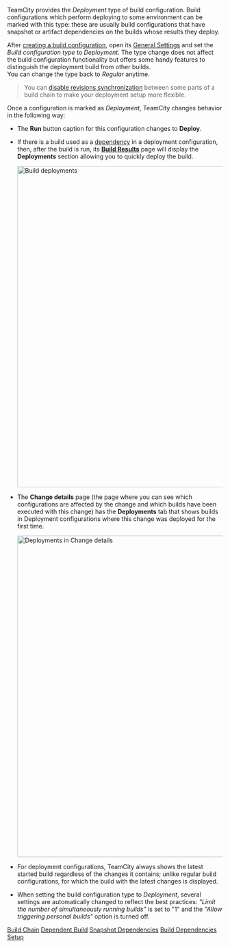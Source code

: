[//]: # (title: Deployment Build Configuration)
[//]: # (auxiliary-id: Deployment Build Configuration)

TeamCity provides the _Deployment_ type of build configuration. Build configurations which perform deploying to some environment can be marked with this type: these are usually build configurations that have snapshot or artifact dependencies on the builds whose results they deploy.

After [creating a build configuration](creating-and-editing-build-configurations.md), open its [General Settings](configuring-general-settings.md) and set the _Build configuration type_ to _Deployment_. The type change does not affect the build configuration functionality but offers some handy features to distinguish the deployment build from other builds.   
You can change the type back to _Regular_ anytime.

>You can [disable revisions synchronization](build-chain.md#Disabling+Revisions+Synchronization+Between+Chain+Parts) between some parts of a build chain to make your deployment setup more flexible.

Once a configuration is marked as _Deployment_, TeamCity changes behavior in the following way:
* The __Run__ button caption for this configuration changes to __Deploy__.
* If there is a build used as a [dependency](configuring-dependencies.md) in a deployment configuration, then, after the build is run, its [__Build Results__](working-with-build-results.md) page will display the __Deployments__ section allowing you to quickly deploy the build.   

   <img src="Deployments.png" alt="Build deployments" width="750"/>

* The __Change details__ page (the page where you can see which configurations are affected by the change and which builds have been executed with this change) has the __Deployments__ tab that shows builds in Deployment configurations where this change was deployed for the first time.   
   
   <img src="ChangeDetails.png" alt="Deployments in Change details" width="750"/>
   
* For deployment configurations, TeamCity always shows the latest started build regardless of the changes it contains; unlike regular build configurations, for which the build with the latest changes is displayed.
* When setting the build configuration type to _Deployment_, several settings are automatically changed to reflect the best practices: _"Limit the number of simultaneously running builds"_ is set to "1" and the _"Allow triggering personal builds"_ option is turned off.

<seealso>
        <category ref="concepts">
            <a href="build-chain.md">Build Chain</a>
            <a href="dependent-build.md">Dependent Build</a>
        </category>
        <category ref="admin-guide">
            <a href="snapshot-dependencies.md">Snapshot Dependencies</a>
            <a href="build-dependencies-setup.md">Build Dependencies Setup</a>
        </category>
</seealso>